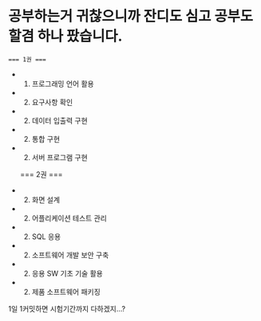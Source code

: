 # 공부하는거 귀찮으니까 잔디도 심고 공부도 할겸 하나 팠습니다.

    === 1권 ===
- 1. 프로그래밍 언어 활용
- 2. 요구사항 확인
- 2. 데이터 입출력 구현
- 2. 통합 구현
- 2. 서버 프로그램 구현

    === 2권 ===  
- 2. 화면 설계
- 2. 어플리케이션 테스트 관리
- 2. SQL 응용
- 2. 소프트웨어 개발 보안 구축
- 2. 응용 SW 기초 기술 활용
- 2. 제품 소프트웨어 패키징

1일 1커밋하면 시험기간까지 다하겠지...?

